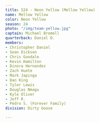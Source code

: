 ```yaml
---
title: S24 - Neon Yellow (Mellow Yellow)
name: Mellow Yellow
color: Neon Yellow
season: 24
photo: "/img/team-yellow.jpg"
captain: Michael Bromell
quarterback: Daniel D.
members:
- Christopher Daniel
- Sean Dickson
- Chris Goodale
- Kevin Hamilton
- Dinora Hernandez
- Zach Huete
- Mark Japinga
- Dan King
- Tyler Lewis
- Douglas Nmagu
- Kyle Oliver
- Jeff R.
- Pedro S. (Forever Family)
division: Dirty Goose

---
```

